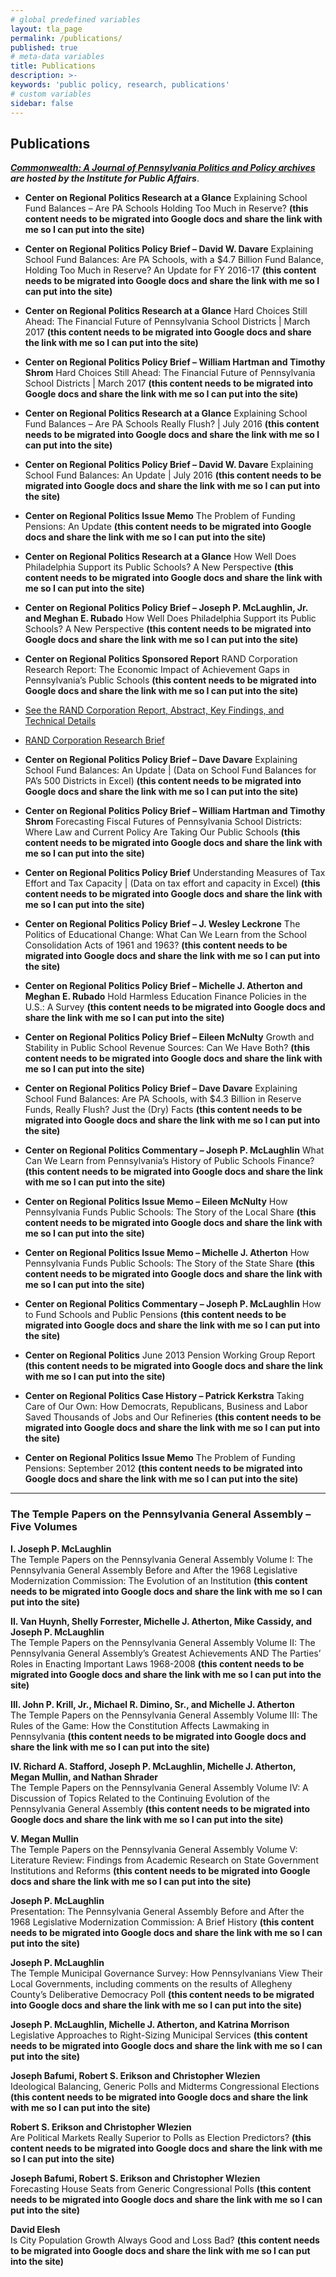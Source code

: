 ```yaml
---
# global predefined variables
layout: tla_page
permalink: /publications/
published: true
# meta-data variables
title: Publications
description: >-
keywords: 'public policy, research, publications'
# custom variables
sidebar: false
---
```

## Publications
_**[Commonwealth: A Journal of Pennsylvania Politics and Policy archives](http://sites.temple.edu/commonwealth/) are hosted by the Institute for Public Affairs**_.

- **Center on Regional Politics Research at a Glance**
Explaining School Fund Balances – Are PA Schools Holding Too Much in Reserve? **(this content needs to be migrated into Google docs and share the link with me so I can put into the site)**  

- **Center on Regional Politics Policy Brief – David W. Davare**
Explaining School Fund Balances: Are PA Schools, with a $4.7 Billion Fund Balance, Holding Too Much in Reserve? An Update for FY 2016-17 **(this content needs to be migrated into Google docs and share the link with me so I can put into the site)**

- **Center on Regional Politics Research at a Glance**
Hard Choices Still Ahead: The Financial Future of Pennsylvania School Districts | March 2017 **(this content needs to be migrated into Google docs and share the link with me so I can put into the site)**

- **Center on Regional Politics Policy Brief – William Hartman and Timothy Shrom**
Hard Choices Still Ahead: The Financial Future of Pennsylvania School Districts | March 2017 **(this content needs to be migrated into Google docs and share the link with me so I can put into the site)**

- **Center on Regional Politics Research at a Glance**
Explaining School Fund Balances – Are PA Schools Really Flush? | July 2016 **(this content needs to be migrated into Google docs and share the link with me so I can put into the site)**

- **Center on Regional Politics Policy Brief – David W. Davare**
Explaining School Fund Balances: An Update | July 2016 **(this content needs to be migrated into Google docs and share the link with me so I can put into the site)**

- **Center on Regional Politics Issue Memo**
The Problem of Funding Pensions: An Update **(this content needs to be migrated into Google docs and share the link with me so I can put into the site)**

- **Center on Regional Politics Research at a Glance**
How Well Does Philadelphia Support its Public Schools? A New Perspective **(this content needs to be migrated into Google docs and share the link with me so I can put into the site)**

- **Center on Regional Politics Policy Brief – Joseph P. McLaughlin, Jr. and Meghan E. Rubado**
How Well Does Philadelphia Support its Public Schools? A New Perspective **(this content needs to be migrated into Google docs and share the link with me so I can put into the site)**

- **Center on Regional Politics Sponsored Report**
RAND Corporation Research Report: The Economic Impact of Achievement Gaps in Pennsylvania’s Public Schools **(this content needs to be migrated into Google docs and share the link with me so I can put into the site)**
- [See the RAND Corporation Report, Abstract, Key Findings, and Technical Details](http://www.rand.org/pubs/research_reports/RR1159.html)
- [RAND Corporation Research Brief](http://www.rand.org/pubs/research_briefs/RB9872.html)

- **Center on Regional Politics Policy Brief – Dave Davare**
Explaining School Fund Balances: An Update | (Data on School Fund Balances for PA’s 500 Districts in Excel) **(this content needs to be migrated into Google docs and share the link with me so I can put into the site)**

- **Center on Regional Politics Policy Brief – William Hartman and Timothy Shrom**
Forecasting Fiscal Futures of Pennsylvania School Districts: Where Law and Current Policy Are Taking Our Public Schools **(this content needs to be migrated into Google docs and share the link with me so I can put into the site)**

- **Center on Regional Politics Policy Brief** 
Understanding Measures of Tax Effort and Tax Capacity | (Data on tax effort and capacity in Excel) **(this content needs to be migrated into Google docs and share the link with me so I can put into the site)**

- **Center on Regional Politics Policy Brief – J. Wesley Leckrone**
The Politics of Educational Change: What Can We Learn from the School Consolidation Acts of 1961 and 1963? **(this content needs to be migrated into Google docs and share the link with me so I can put into the site)**

- **Center on Regional Politics Policy Brief – Michelle J. Atherton and Meghan E. Rubado**
Hold Harmless Education Finance Policies in the U.S.: A Survey **(this content needs to be migrated into Google docs and share the link with me so I can put into the site)**

- **Center on Regional Politics Policy Brief – Eileen McNulty**
Growth and Stability in Public School Revenue Sources: Can We Have Both? **(this content needs to be migrated into Google docs and share the link with me so I can put into the site)**

- **Center on Regional Politics Policy Brief – Dave Davare**
Explaining School Fund Balances: Are PA Schools, with $4.3 Billion in Reserve Funds, Really Flush? Just the (Dry) Facts **(this content needs to be migrated into Google docs and share the link with me so I can put into the site)**

- **Center on Regional Politics Commentary – Joseph P. McLaughlin**
What Can We Learn from Pennsylvania’s History of Public Schools Finance? **(this content needs to be migrated into Google docs and share the link with me so I can put into the site)**

- **Center on Regional Politics Issue Memo – Eileen McNulty**
How Pennsylvania Funds Public Schools: The Story of the Local Share **(this content needs to be migrated into Google docs and share the link with me so I can put into the site)**

- **Center on Regional Politics Issue Memo – Michelle J. Atherton**
How Pennsylvania Funds Public Schools: The Story of the State Share **(this content needs to be migrated into Google docs and share the link with me so I can put into the site)**

- **Center on Regional Politics Commentary – Joseph P. McLaughlin**
How to Fund Schools and Public Pensions **(this content needs to be migrated into Google docs and share the link with me so I can put into the site)**

- **Center on Regional Politics**
June 2013 Pension Working Group Report **(this content needs to be migrated into Google docs and share the link with me so I can put into the site)**

- **Center on Regional Politics Case History – Patrick Kerkstra**
Taking Care of Our Own: How Democrats, Republicans, Business and Labor Saved Thousands of Jobs and Our Refineries **(this content needs to be migrated into Google docs and share the link with me so I can put into the site)**

- **Center on Regional Politics Issue Memo**
The Problem of Funding Pensions: September 2012 **(this content needs to be migrated into Google docs and share the link with me so I can put into the site)**

___

### The Temple Papers on the Pennsylvania General Assembly – Five Volumes
**I. Joseph P. McLaughlin**</br>
The Temple Papers on the Pennsylvania General Assembly Volume I: The Pennsylvania General Assembly Before and After the 1968 Legislative Modernization Commission: The Evolution of an Institution **(this content needs to be migrated into Google docs and share the link with me so I can put into the site)**</br>

**II. Van Huynh, Shelly Forrester, Michelle J. Atherton, Mike Cassidy, and Joseph P. McLaughlin**</br>
The Temple Papers on the Pennsylvania General Assembly Volume II: The Pennsylvania General Assembly’s Greatest Achievements AND The Parties’ Roles in Enacting Important Laws 1968-2008 **(this content needs to be migrated into Google docs and share the link with me so I can put into the site)**</br>

**III. John P. Krill, Jr., Michael R. Dimino, Sr., and Michelle J. Atherton**</br>
The Temple Papers on the Pennsylvania General Assembly Volume III: The Rules of the Game: How the Constitution Affects Lawmaking in Pennsylvania **(this content needs to be migrated into Google docs and share the link with me so I can put into the site)**</br>

**IV. Richard A. Stafford, Joseph P. McLaughlin, Michelle J. Atherton, Megan Mullin, and Nathan Shrader**</br>
The Temple Papers on the Pennsylvania General Assembly Volume IV: A Discussion of Topics Related to the Continuing Evolution of the Pennsylvania General Assembly **(this content needs to be migrated into Google docs and share the link with me so I can put into the site)**</br>

**V. Megan Mullin**</br>
The Temple Papers on the Pennsylvania General Assembly Volume V: Literature Review: Findings from Academic Research on  State Government Institutions and Reforms **(this content needs to be migrated into Google docs and share the link with me so I can put into the site)**</br>

**Joseph P. McLaughlin**</br>
Presentation: The Pennsylvania General Assembly Before and After the 1968 Legislative Modernization Commission: A Brief History **(this content needs to be migrated into Google docs and share the link with me so I can put into the site)**</br>

**Joseph P. McLaughlin**</br>
The Temple Municipal Governance Survey: How Pennsylvanians View Their Local Governments, including comments on the results of Allegheny County’s Deliberative Democracy Poll **(this content needs to be migrated into Google docs and share the link with me so I can put into the site)**</br>

**Joseph P. McLaughlin, Michelle J. Atherton, and Katrina Morrison**</br>
Legislative Approaches to Right-Sizing Municipal Services **(this content needs to be migrated into Google docs and share the link with me so I can put into the site)**</br>

**Joseph Bafumi, Robert S. Erikson and Christopher Wlezien**</br>
Ideological Balancing, Generic Polls and Midterms Congressional Elections **(this content needs to be migrated into Google docs and share the link with me so I can put into the site)**</br>

**Robert S. Erikson and Christopher Wlezien**</br>
Are Political Markets Really Superior to Polls as Election Predictors? **(this content needs to be migrated into Google docs and share the link with me so I can put into the site)**</br>

**Joseph Bafumi, Robert S. Erikson and Christopher Wlezien**</br>
Forecasting House Seats from Generic Congressional Polls **(this content needs to be migrated into Google docs and share the link with me so I can put into the site)**</br>

**David Elesh**</br>
Is City Population Growth Always Good and Loss Bad? **(this content needs to be migrated into Google docs and share the link with me so I can put into the site)**</br>
